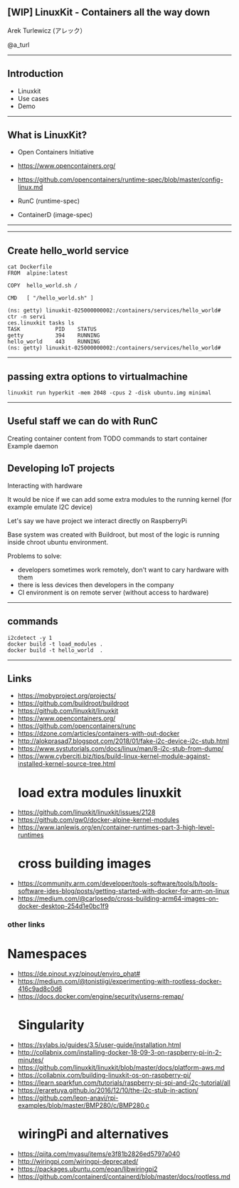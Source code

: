 ## [WIP] LinuxKit - Containers all the way down

Arek Turlewicz
(アレック）

@a_turl

---

## Introduction

  * Linuxkit
  * Use cases
  * Demo

---

## What is LinuxKit?

- Open Containers Initiative
- https://www.opencontainers.org/
- https://github.com/opencontainers/runtime-spec/blob/master/config-linux.md

- RunC (runtime-spec)

- ContainerD (image-spec)

---

---

## Create hello_world service

```
cat Dockerfile
FROM  alpine:latest

COPY  hello_world.sh /

CMD   [ "/hello_world.sh" ]

```


```
(ns: getty) linuxkit-025000000002:/containers/services/hello_world# ctr -n servi
ces.linuxkit tasks ls
TASK           PID    STATUS
getty          394    RUNNING
hello_world    443    RUNNING
(ns: getty) linuxkit-025000000002:/containers/services/hello_world#
```

---

## passing extra options to virtualmachine

```
linuxkit run hyperkit -mem 2048 -cpus 2 -disk ubuntu.img minimal

```

---

## Useful staff we can do with RunC

  Creating container content from
  TODO commands to start container
  Example daemon


## Developing IoT projects

Interacting with hardware

It would be nice if we can add some extra modules to the running kernel
(for example emulate I2C device)

Let's say we have project we interact directly on RaspberryPi

Base system was created with Buildroot, but most of the logic is running inside
chroot ubuntu environment.

Problems to solve:

- developers sometimes work remotely, don't want to cary hardware with them
- there is less devices then developers in the company
- CI environment is on remote server (without access to hardware)

---

## commands

```
i2cdetect -y 1
docker build -t load_modules .
docker build -t hello_world  .

```


---

## Links
- https://mobyproject.org/projects/
- https://github.com/buildroot/buildroot
- https://github.com/linuxkit/linuxkit
- https://www.opencontainers.org/
- https://github.com/opencontainers/runc
- https://dzone.com/articles/containers-with-out-docker
- http://alokprasad7.blogspot.com/2018/01/fake-i2c-device-i2c-stub.html
- https://www.systutorials.com/docs/linux/man/8-i2c-stub-from-dump/
- https://www.cyberciti.biz/tips/build-linux-kernel-module-against-installed-kernel-source-tree.html
  # load extra modules linuxkit
- https://github.com/linuxkit/linuxkit/issues/2128
- https://github.com/gw0/docker-alpine-kernel-modules
- https://www.ianlewis.org/en/container-runtimes-part-3-high-level-runtimes
  # cross building images
- https://community.arm.com/developer/tools-software/tools/b/tools-software-ides-blog/posts/getting-started-with-docker-for-arm-on-linux
- https://medium.com/@carlosedp/cross-building-arm64-images-on-docker-desktop-254d1e0bc1f9

### other links
  # Namespaces
- https://de.pinout.xyz/pinout/enviro_phat#
- https://medium.com/@tonistiigi/experimenting-with-rootless-docker-416c9ad8c0d6
- https://docs.docker.com/engine/security/userns-remap/
  # Singularity
- https://sylabs.io/guides/3.5/user-guide/installation.html
- http://collabnix.com/installing-docker-18-09-3-on-raspberry-pi-in-2-minutes/
- https://github.com/linuxkit/linuxkit/blob/master/docs/platform-aws.md
- https://collabnix.com/building-linuxkit-os-on-raspberry-pi/
- https://learn.sparkfun.com/tutorials/raspberry-pi-spi-and-i2c-tutorial/all
- https://eraretuya.github.io/2016/12/10/the-i2c-stub-in-action/
- https://github.com/leon-anavi/rpi-examples/blob/master/BMP280/c/BMP280.c
  # wiringPi and alternatives
- https://qiita.com/myasu/items/e3f81b2826ed5797a040
- http://wiringpi.com/wiringpi-deprecated/
- https://packages.ubuntu.com/eoan/libwiringpi2
- https://github.com/containerd/containerd/blob/master/docs/rootless.md
